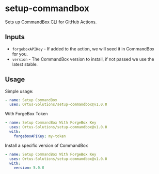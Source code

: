 # setup-commandbox

Sets up [CommandBox CLI](https://www.ortussolutions.com/products/commandbox) for GitHub Actions.

## Inputs

- `forgeboxAPIKey` - If added to the action, we will seed it in CommandBox for you.
- `version` - The CommandBox version to install, if not passed we use the latest stable.

## Usage

Simple usage:

```yaml
- name: Setup CommandBox
  uses: Ortus-Solutions/setup-commandbox@v1.0.0
```

With ForgeBox Token

```yaml
- name: Setup CommandBox With ForgeBox Key
  uses: Ortus-Solutions/setup-commandbox@v1.0.0
  with:
    forgeboxAPIKey: my-token
```

Install a specific version of CommandBox

```yaml
- name: Setup CommandBox With ForgeBox Key
  uses: Ortus-Solutions/setup-commandbox@v1.0.0
  with:
    version: 5.0.0
```
